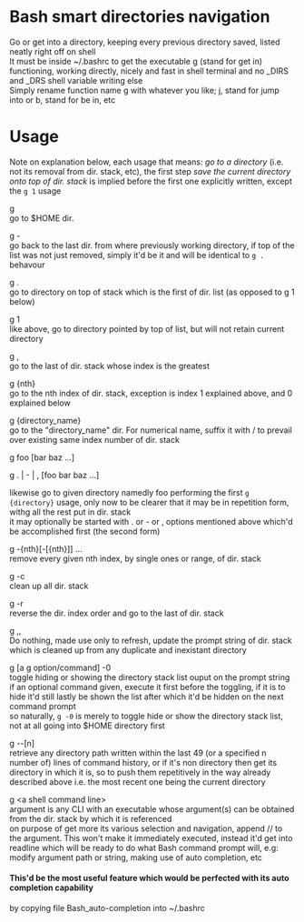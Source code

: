# Bash smart directories navigation   
Go or get into a directory, keeping every previous directory saved, listed neatly right off on shell   
It must be inside ~/.bashrc to get the executable g (stand for get in) functioning, working directly, nicely and fast in shell terminal and no _DIRS and _DRS shell variable writing else    
Simply rename function name g with whatever you like; j, stand for jump into or b, stand for be in, etc    

# Usage   
Note on explanation below, each usage that means: *go to a directory* (i.e. not its removal from dir. stack, etc), the first step *save the current directory onto top of dir. stack* is implied before the first one explicitly written, except the `g 1` usage   

g   
go to $HOME dir.   

g -   
go back to the last dir. from where previously working directory, if top of the list was not just removed, simply it'd be it and will be identical to `g .` behavour   

g .   
go to directory on top of stack which is the first of dir. list (as opposed to g 1 below)     

g 1   
like above, go to directory pointed by top of list, but will not retain current directory    

g ,   
go to the last of dir. stack whose index is the greatest   

g {nth}   
go to the nth index of dir. stack, exception is index 1 explained above, and 0 explained below   

g {directory_name}   
go to the "directory_name" dir. For numerical name, suffix it with / to prevail over existing same index number of dir. stack

g foo \[bar baz ...\]    

g . | - | ,  \[foo bar baz ...\]    

likewise go to given directory namedly foo performing the first `g {directory}` usage, only now to be clearer that it may be in repetition form, withg all the rest put in dir. stack   
it may optionally be started with . or - or , options mentioned above which'd be accomplished first (the second form)   

g -{nth}[-[{nth}]] ...  
remove every given nth index, by single ones or range, of dir. stack   

g -c   
clean up all dir. stack   

g -r   
reverse the dir. index order and go to the last of dir. stack

g ,,   
Do nothing, made use only to refresh, update the prompt string of dir. stack which is cleaned up from any duplicate and inexistant directory   

g [a g option/command] -0  
toggle hiding or showing the directory stack list ouput on the prompt string   
if an optional command given, execute it first before the toggling, if it is to hide it'd still lastly be shown the list after which it'd be hidden on the next command prompt   
so naturally, `g -0` is merely to toggle hide or show the directory stack list, not at all going into $HOME directory first   

g --[n]   
retrieve any directory path written within the last 49 (or a specified n number of) lines of command history, or if it's non directory then get its directory in which it is, so to push them repetitively in the way already described above i.e. the most recent one being the current directory    

g \<a shell command line\>   
argument is any CLI with an executable whose argument(s) can be obtained from the dir. stack by which it is referenced   
on purpose of get more its various selection and navigation, append // to the argument. This won't make it immediately executed, instead it'd get into readline which will be ready to do what Bash command prompt will, e.g: modify argument path or string, making use of auto completion, etc

#### This'd be the most useful feature which would be perfected with its auto completion capability   
by copying file Bash_auto-completion into ~/.bashrc



